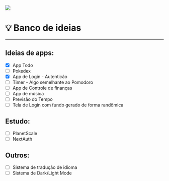 <div width="full">
  <img src="https://ideia.dataprev.gov.br/static/images/stick_man.png"/>
</div>

# 💡 Banco de ideias

---

## Ideias de apps:

- [x] App Todo
- [ ] Pokedex
- [X] App de Login - Autenticão
- [ ] Timer - Algo semelhante ao Pomodoro
- [ ] App de Controle de finanças
- [ ] App de música
- [ ] Previsão do Tempo
- [ ] Tela de Login com fundo gerado de forma randômica

## Estudo:

- [ ] PlanetScale
- [ ] NextAuth

## Outros:
- [ ] Sistema de tradução de idioma
- [ ] Sistema de Dark/Light Mode
